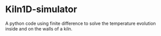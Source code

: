 # Kiln1D-simulator
A python code using finite difference to solve the temperature evolution inside and on the walls of a kiln.
